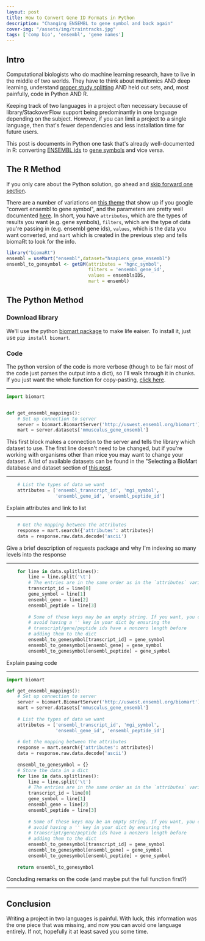 ```yaml
---
layout: post
title: How to Convert Gene ID Formats in Python
description: "Changing ENSEMBL to gene symbol and back again"
cover-img: "/assets/img/traintracks.jpg"
tags: ['comp bio', 'ensembl', 'gene names']
---
```


## Intro 
Computational biologists who do machine learning research, have to live in the middle of two worlds.
They have to think about multiomics AND deep learning, understand [proper study splitting](https://autobencoder.com/2021-01-29-paper-evaluation) AND held out sets, and, most painfully, code in Python AND R.

Keeping track of two languages in a project often necessary because of library/StackoverFlow support being predominantly in one language depending on the subject.
However, if you can limit a project to a single language, then that's fewer dependencies and less installation time for future users.

This post is documents in Python one task that's already well-documented in R: converting [ENSEMBL ids](https://useast.ensembl.org/info/genome/stable_ids/index.html) to [gene symbols](http://www.informatics.jax.org/glossary/gene_symbol) and vice versa.

## The R Method
If you only care about the Python solution, go ahead and [skip forward one section](#python).

There are a number of variations on [this theme](https://bioinformatics.stackexchange.com/a/5230) that show up if you google "convert ensembl to gene symbol", and the parameters are pretty well documented [here](https://www.rdocumentation.org/packages/biomaRt/versions/2.28.0/topics/getBM).
In short, you have `attributes`, which are the types of results you want (e.g. gene symbols), `filters`, which are the type of data you're passing in (e.g. ensembl gene ids), `values`, which is the data you want converted, and `mart` which is created in the previous step and tells biomaRt to look for the info.
``` R
library("biomaRt")
ensembl = useMart("ensembl",dataset="hsapiens_gene_ensembl")
ensembl_to_gensymbol <- getBM(attributes = 'hgnc_symbol', 
                              filters = 'ensembl_gene_id', 
                              values = ensemblsIDS, 
                              mart = ensembl)
```
<a id="python"></a>
## The Python Method

### Download library
We'll use the python [biomart package](https://pypi.org/project/biomart/) to make life eaiser.
To install it, just use `pip install biomart`.

### Code 
The python version of the code is more verbose (though to be fair most of the code just parses the output into a dict), so I'll walk through it in chunks.
If you just want the whole function for copy-pasting, [click here](https://gist.github.com/ben-heil/cffbebf8865795fe2efbbfec041da969).

-----

``` python
import biomart 


def get_ensembl_mappings():                                   
    # Set up connection to server                                               
    server = biomart.BiomartServer('http://uswest.ensembl.org/biomart')         
    mart = server.datasets['mmusculus_gene_ensembl']                            
```

This first block makes a connection to the server and tells the library which dataset to use. 
The first line doesn't need to be changed, but if you're working with organisms other than mice you may want to change your dataset.
A list of available datasets can be found in the "Selecting a BioMart database and dataset section of [this post](https://bioconductor.riken.jp/packages/3.4/bioc/vignettes/biomaRt/inst/doc/biomaRt.html).

-----

``` python
    # List the types of data we want                                            
    attributes = ['ensembl_transcript_id', 'mgi_symbol', 
                  'ensembl_gene_id', 'ensembl_peptide_id']
```

Explain attributes and link to list

-----

``` python
    # Get the mapping between the attributes                                    
    response = mart.search({'attributes': attributes})                          
    data = response.raw.data.decode('ascii')                                    
```
Give a brief description of requests package and why I'm indexing so many levels into the response

-----

``` python
    for line in data.splitlines():                                              
        line = line.split('\t')                                                 
        # The entries are in the same order as in the `attributes` variable
        transcript_id = line[0]                                                 
        gene_symbol = line[1]                                                   
        ensembl_gene = line[2]                                                  
        ensembl_peptide = line[3]                                               
                                                                                
        # Some of these keys may be an empty string. If you want, you can 
        # avoid having a '' key in your dict by ensuring the 
        # transcript/gene/peptide ids have a nonzero length before
        # adding them to the dict
        ensembl_to_genesymbol[transcript_id] = gene_symbol                      
        ensembl_to_genesymbol[ensembl_gene] = gene_symbol                       
        ensembl_to_genesymbol[ensembl_peptide] = gene_symbol                
```

Explain pasing code

-----

``` python
import biomart

def get_ensembl_mappings():                                   
    # Set up connection to server                                               
    server = biomart.BiomartServer('http://uswest.ensembl.org/biomart')         
    mart = server.datasets['mmusculus_gene_ensembl']                            
                                                                                
    # List the types of data we want                                            
    attributes = ['ensembl_transcript_id', 'mgi_symbol', 
                  'ensembl_gene_id', 'ensembl_peptide_id']
                                                                                
    # Get the mapping between the attributes                                    
    response = mart.search({'attributes': attributes})                          
    data = response.raw.data.decode('ascii')                                    
                                                                                
    ensembl_to_genesymbol = {}                                                  
    # Store the data in a dict                                                  
    for line in data.splitlines():                                              
        line = line.split('\t')                                                 
        # The entries are in the same order as in the `attributes` variable
        transcript_id = line[0]                                                 
        gene_symbol = line[1]                                                   
        ensembl_gene = line[2]                                                  
        ensembl_peptide = line[3]                                               
                                                                                
        # Some of these keys may be an empty string. If you want, you can 
        # avoid having a '' key in your dict by ensuring the 
        # transcript/gene/peptide ids have a nonzero length before
        # adding them to the dict
        ensembl_to_genesymbol[transcript_id] = gene_symbol                      
        ensembl_to_genesymbol[ensembl_gene] = gene_symbol                       
        ensembl_to_genesymbol[ensembl_peptide] = gene_symbol                
                                                                                
    return ensembl_to_genesymbol
```

Concluding remarks on the code (and maybe put the full function first?)

-----




## Conclusion
Writing a project in two languages is painful.
With luck, this information was the one piece that was missing, and now you can avoid one language entirely.
If not, hopefully it at least saved you some time.
